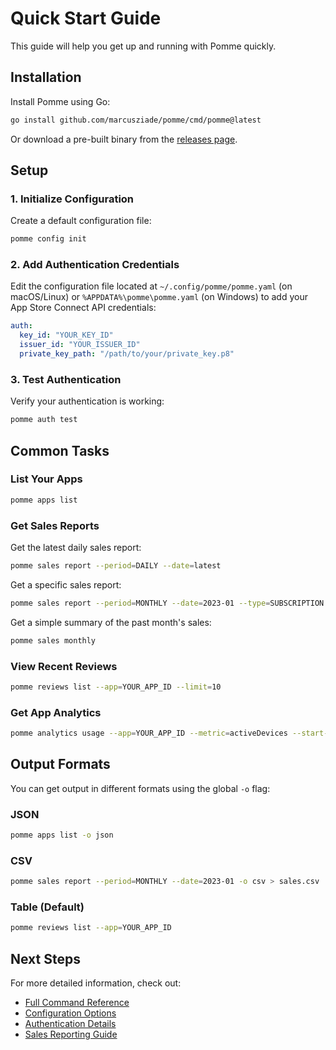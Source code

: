 # Quick Start Guide

This guide will help you get up and running with Pomme quickly.

## Installation

Install Pomme using Go:

```bash
go install github.com/marcusziade/pomme/cmd/pomme@latest
```

Or download a pre-built binary from the [releases page](https://github.com/marcusziade/pomme/releases).

## Setup

### 1. Initialize Configuration

Create a default configuration file:

```bash
pomme config init
```

### 2. Add Authentication Credentials

Edit the configuration file located at `~/.config/pomme/pomme.yaml` (on macOS/Linux) or `%APPDATA%\pomme\pomme.yaml` (on Windows) to add your App Store Connect API credentials:

```yaml
auth:
  key_id: "YOUR_KEY_ID"
  issuer_id: "YOUR_ISSUER_ID"
  private_key_path: "/path/to/your/private_key.p8"
```

### 3. Test Authentication

Verify your authentication is working:

```bash
pomme auth test
```

## Common Tasks

### List Your Apps

```bash
pomme apps list
```

### Get Sales Reports

Get the latest daily sales report:

```bash
pomme sales report --period=DAILY --date=latest
```

Get a specific sales report:

```bash
pomme sales report --period=MONTHLY --date=2023-01 --type=SUBSCRIPTION
```

Get a simple summary of the past month's sales:

```bash
pomme sales monthly
```

### View Recent Reviews

```bash
pomme reviews list --app=YOUR_APP_ID --limit=10
```

### Get App Analytics

```bash
pomme analytics usage --app=YOUR_APP_ID --metric=activeDevices --start-date=2023-01-01 --end-date=2023-01-31
```

## Output Formats

You can get output in different formats using the global `-o` flag:

### JSON

```bash
pomme apps list -o json
```

### CSV

```bash
pomme sales report --period=MONTHLY --date=2023-01 -o csv > sales.csv
```

### Table (Default)

```bash
pomme reviews list --app=YOUR_APP_ID
```

## Next Steps

For more detailed information, check out:

- [Full Command Reference](./commands.md)
- [Configuration Options](./configuration.md)
- [Authentication Details](./authentication.md)
- [Sales Reporting Guide](./sales.md)
